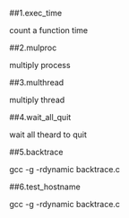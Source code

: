 ##1.exec_time

count a function time

##2.mulproc

multiply process

##3.multhread

multiply thread

##4.wait_all_quit

wait all theard to quit

##5.backtrace

gcc -g -rdynamic backtrace.c

##6.test_hostname

gcc -g -rdynamic backtrace.c
